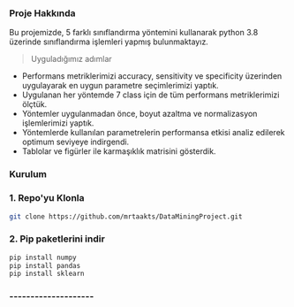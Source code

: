 ### Proje Hakkında

Bu projemizde, 5 farklı sınıflandırma yöntemini kullanarak python 3.8 üzerinde sınıflandırma işlemleri yapmış bulunmaktayız.

> Uyguladığımız adımlar

- Performans metriklerimizi accuracy, sensitivity ve specificity üzerinden uygulayarak en uygun parametre seçimlerimizi yaptık.
- Uygulanan her yöntemde 7 class için de tüm performans metriklerimizi ölçtük.
- Yöntemler uygulanmadan önce, boyut azaltma ve normalizasyon işlemlerimizi yaptık.
- Yöntemlerde kullanılan parametrelerin performansa etkisi analiz edilerek optimum seviyeye indirgendi.
- Tablolar ve figürler ile karmaşıklık matrisini gösterdik.

### Kurulum

### 1. Repo'yu Klonla
```sh
git clone https://github.com/mrtaakts/DataMiningProject.git
```
### 2. Pip paketlerini indir
```sh
pip install numpy
pip install pandas
pip install sklearn
```

### --------------------
